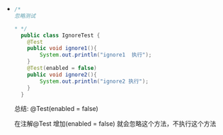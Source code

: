 * ```java
  /*
  忽略测试
  
  * */
    public class IgnoreTest {
      @Test
      public void ignore1(){
          System.out.println("ignore1  执行");
      }
      @Test(enabled = false)
      public void ignore2(){
          System.out.println("ignore2 执行");
      }
    }
  ```

  总结: @Test(enabled = false)

  在注解@Test 增加(enabled = false) 就会忽略这个方法，不执行这个方法

